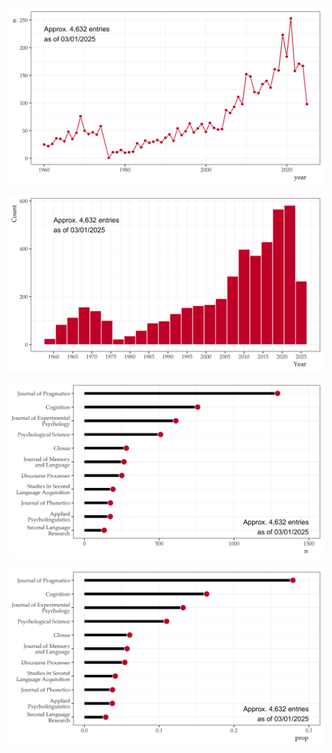 

![](README_files/figure-commonmark/play-1.png)

![](README_files/figure-commonmark/play-2.png)

![](README_files/figure-commonmark/play-3.png)

![](README_files/figure-commonmark/play-4.png)
